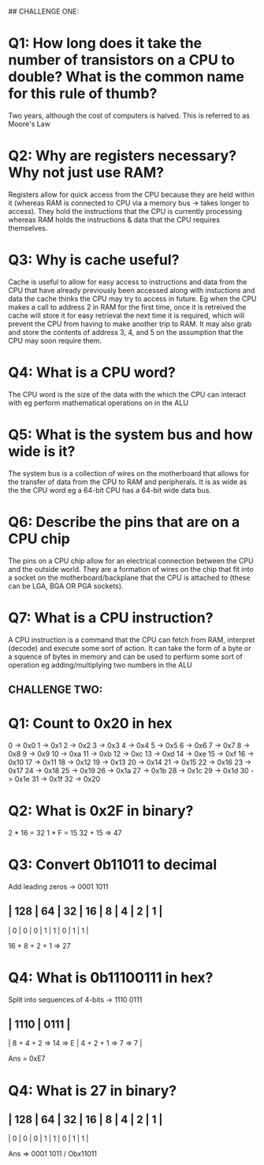## CHALLENGE ONE:

# Q1: How long does it take the number of transistors on a CPU to double? What is the common name for this rule of thumb?

Two years, although the cost of computers is halved. This is referred to as Moore's Law

# Q2: Why are registers necessary? Why not just use RAM?

Registers allow for quick access from the CPU because they are held within it (whereas RAM is connected to CPU via a memory bus -> takes longer to access). They hold the instructions that the CPU is currently processing whereas RAM holds the instructions & data that the CPU requires themselves. 

# Q3: Why is cache useful?

Cache is useful to allow for easy access to instructions and data from the CPU that have already previously been accessed along with instuctions and data the cache thinks the CPU may try to access in future. Eg when the CPU makes a call to address 2 in RAM for the first time, once it is retreived the cache will store it for easy retrieval the next time it is required, which will prevent the CPU from having to make another trip to RAM. It may also grab and store the contents of address 3, 4, and 5 on the assumption that the CPU may soon require them.

# Q4: What is a CPU word?

The CPU word is the size of the data with the which the CPU can interact with eg perform mathematical operations on in the ALU

# Q5: What is the system bus and how wide is it?

The system bus is  a collection of wires on the motherboard that allows for the transfer of data from the CPU to RAM and peripherals.
It is as wide as the the CPU word eg a 64-bit CPU has a 64-bit wide data bus.

# Q6: Describe the pins that are on a CPU chip

The pins on a CPU chip allow for an electrical connection between the CPU and the outside world. They are a formation of wires on the chip that fit into a socket on the motherboard/backplane that the CPU is attached to (these can be LGA, BGA OR PGA sockets).

# Q7: What is a CPU instruction?

A CPU instruction is a command that the CPU can fetch from RAM, interpret (decode) and execute some sort of action. It can take the form of a byte or a squence of bytes in memory and can be used to perform some sort of operation eg adding/multiplying two numbers in the ALU


## CHALLENGE TWO:

# Q1: Count to 0x20 in hex

0 -> 0x0
1 -> 0x1
2 -> 0x2
3 -> 0x3
4 -> 0x4
5 -> 0x5
6 -> 0x6
7 -> 0x7
8 -> 0x8
9 -> 0x9
10 -> 0xa
11 -> 0xb
12 -> 0xc
13 -> 0xd
14 -> 0xe
15 -> 0xf
16 -> 0x10
17 -> 0x11
18 -> 0x12
19 -> 0x13
20 -> 0x14
21 -> 0x15
22 -> 0x16
23 -> 0x17
24 -> 0x18
25 -> 0x19
26 -> 0x1a
27 -> 0x1b
28 -> 0x1c
29 -> 0x1d
30 -> 0x1e
31 -> 0x1f
32 -> 0x20

# Q2: What is 0x2F in binary?

2 * 16 = 32
1 * F = 15
32 + 15 => 47

# Q3: Convert 0b11011 to decimal

Add leading zeros -> 0001 1011

| 128 |  64 |  32 |  16 |  8  |  4  |  2  |  1  |
-------------------------------------------------
|  0  |  0  |  0  |  1  |  1  |  0  |  1  |  1  |

16 + 8 + 2 + 1 => 27

# Q4: What is 0b11100111 in hex?

Split into sequences of 4-bits -> 1110 0111

|           1110           |            0111          |
-------------------------------------------------------   
|   8 + 4 + 2 => 14 => E   |    4 + 2 + 1 => 7 => 7   |

Ans = 0xE7

# Q4: What is 27 in binary?

| 128 |  64 |  32 |  16 |  8  |  4  |  2  |  1  |
-------------------------------------------------
|  0  |  0  |  0  |  1  |  1  |  0  |  1  |  1  |

Ans => 0001 1011 / Obx11011
